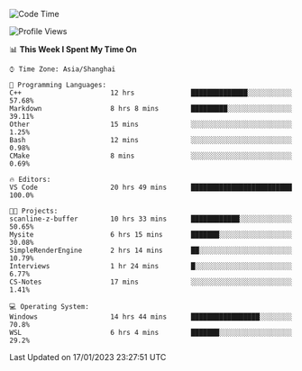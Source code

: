 <!--START_SECTION:waka-->
![Code Time](http://img.shields.io/badge/Code%20Time-596%20hrs%2047%20mins-blue)

![Profile Views](http://img.shields.io/badge/Profile%20Views-1-blue)

📊 **This Week I Spent My Time On** 

```text
⌚︎ Time Zone: Asia/Shanghai

💬 Programming Languages: 
C++                      12 hrs              ██████████████░░░░░░░░░░░   57.68% 
Markdown                 8 hrs 8 mins        █████████░░░░░░░░░░░░░░░░   39.11% 
Other                    15 mins             ░░░░░░░░░░░░░░░░░░░░░░░░░   1.25% 
Bash                     12 mins             ░░░░░░░░░░░░░░░░░░░░░░░░░   0.98% 
CMake                    8 mins              ░░░░░░░░░░░░░░░░░░░░░░░░░   0.69%

🔥 Editors: 
VS Code                  20 hrs 49 mins      █████████████████████████   100.0%

🐱‍💻 Projects: 
scanline-z-buffer        10 hrs 33 mins      ████████████░░░░░░░░░░░░░   50.65% 
Mysite                   6 hrs 15 mins       ███████░░░░░░░░░░░░░░░░░░   30.08% 
SimpleRenderEngine       2 hrs 14 mins       ██░░░░░░░░░░░░░░░░░░░░░░░   10.79% 
Interviews               1 hr 24 mins        █░░░░░░░░░░░░░░░░░░░░░░░░   6.77% 
CS-Notes                 17 mins             ░░░░░░░░░░░░░░░░░░░░░░░░░   1.41%

💻 Operating System: 
Windows                  14 hrs 44 mins      █████████████████░░░░░░░░   70.8% 
WSL                      6 hrs 4 mins        ███████░░░░░░░░░░░░░░░░░░   29.2%

```


 Last Updated on 17/01/2023 23:27:51 UTC
<!--END_SECTION:waka-->